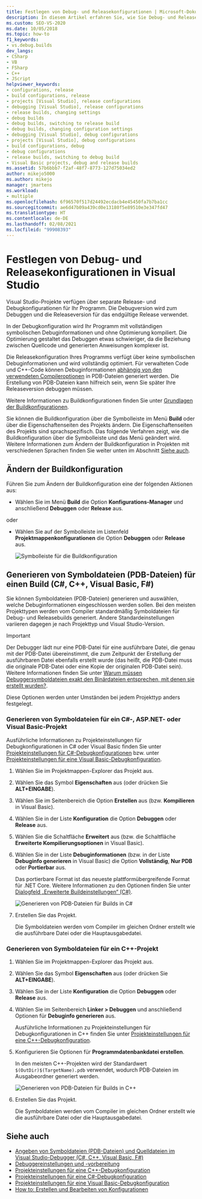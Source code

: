 ```yaml
---
title: Festlegen von Debug- und Releasekonfigurationen | Microsoft-Dokumentation
description: In diesem Artikel erfahren Sie, wie Sie Debug- und Releasekonfigurationen in Visual Studio festlegen. Die Debugversion wird zum Debuggen und die Releaseversion für das endgültige Release verwendet.
ms.custom: SEO-VS-2020
ms.date: 10/05/2018
ms.topic: how-to
f1_keywords:
- vs.debug.builds
dev_langs:
- CSharp
- VB
- FSharp
- C++
- JScript
helpviewer_keywords:
- configurations, release
- build configurations, release
- projects [Visual Studio], release configurations
- debugging [Visual Studio], release configurations
- release builds, changing settings
- debug builds
- debug builds, switching to release build
- debug builds, changing configuration settings
- debugging [Visual Studio], debug configurations
- projects [Visual Studio], debug configurations
- build configurations, debug
- debug configurations
- release builds, switching to debug build
- Visual Basic projects, debug and release builds
ms.assetid: 57b6bbb7-f2af-48f7-8773-127d75034ed2
author: mikejo5000
ms.author: mikejo
manager: jmartens
ms.workload:
- multiple
ms.openlocfilehash: 6f96570f517d24492ecdacb4e45450fa7b7ba1cc
ms.sourcegitcommit: ae6d47b09a439cd0e13180f5e89510e3e347fd47
ms.translationtype: HT
ms.contentlocale: de-DE
ms.lasthandoff: 02/08/2021
ms.locfileid: "99908393"
---
```

# <a name="set-debug-and-release-configurations-in-visual-studio"></a>Festlegen von Debug- und Releasekonfigurationen in Visual Studio

Visual Studio-Projekte verfügen über separate Release- und Debugkonfigurationen für Ihr Programm. Die Debugversion wird zum Debuggen und die Releaseversion für das endgültige Release verwendet.

In der Debugkonfiguration wird Ihr Programm mit vollständigen symbolischen Debuginformationen und ohne Optimierung kompiliert. Die Optimierung gestaltet das Debuggen etwas schwieriger, da die Beziehung zwischen Quellcode und generierten Anweisungen komplexer ist.

Die Releasekonfiguration Ihres Programms verfügt über keine symbolischen Debuginformationen und wird vollständig optimiert. Für verwalteten Code und C++-Code können Debuginformationen [abhängig von den verwendeten Compileroptionen](#BKMK_symbols_release) in PDB-Dateien generiert werden. Die Erstellung von PDB-Dateien kann hilfreich sein, wenn Sie später Ihre Releaseversion debuggen müssen.

Weitere Informationen zu Buildkonfigurationen finden Sie unter [Grundlagen der Buildkonfigurationen](../ide/understanding-build-configurations.md).

Sie können die Buildkonfiguration über die Symbolleiste im Menü **Build** oder über die Eigenschaftenseiten des Projekts ändern. Die Eigenschaftenseiten des Projekts sind sprachspezifisch. Das folgende Verfahren zeigt, wie die Buildkonfiguration über die Symbolleiste und das Menü geändert wird. Weitere Informationen zum Ändern der Buildkonfiguration in Projekten mit verschiedenen Sprachen finden Sie weiter unten im Abschnitt [Siehe auch](#see-also).

## <a name="change-the-build-configuration"></a>Ändern der Buildkonfiguration

Führen Sie zum Ändern der Buildkonfiguration eine der folgenden Aktionen aus:

* Wählen Sie im Menü **Build** die Option **Konfigurations-Manager** und anschließend **Debuggen** oder **Release** aus.

oder

* Wählen Sie auf der Symbolleiste im Listenfeld **Projektmappenkonfigurationen** die Option **Debuggen** oder **Release** aus.

  ![Symbolleiste für die Buildkonfiguration](../debugger/media/toolbarbuildconfiguration.png "ToolbarBuildConfiguration")

## <a name="generate-symbol-pdb-files-for-a-build-c-c-visual-basic-f"></a><a name="BKMK_symbols_release"></a>Generieren von Symboldateien (PDB-Dateien) für einen Build (C#, C++, Visual Basic, F#)

Sie können Symboldateien (PDB-Dateien) generieren und auswählen, welche Debuginformationen eingeschlossen werden sollen. Bei den meisten Projekttypen werden vom Compiler standardmäßig Symboldateien für Debug- und Releasebuilds generiert. Andere Standardeinstellungen variieren dagegen je nach Projekttyp und Visual Studio-Version.

> [!IMPORTANT]
> Der Debugger lädt nur eine PDB-Datei für eine ausführbare Datei, die genau mit der PDB-Datei übereinstimmt, die zum Zeitpunkt der Erstellung der ausführbaren Datei ebenfalls erstellt wurde (das heißt, die PDB-Datei muss die originale PDB-Datei oder eine Kopie der originalen PDB-Datei sein). Weitere Informationen finden Sie unter [Warum müssen Debuggersymboldateien exakt den Binärdateien entsprechen, mit denen sie erstellt wurden?](/archive/blogs/jimgries/why-does-visual-studio-require-debugger-symbol-files-to-exactly-match-the-binary-files-that-they-were-built-with).

Diese Optionen werden unter Umständen bei jedem Projekttyp anders festgelegt.

### <a name="generate-symbol-files-for-a-c-aspnet-or-visual-basic-project"></a>Generieren von Symboldateien für ein C#-, ASP.NET- oder Visual Basic-Projekt

Ausführliche Informationen zu Projekteinstellungen für Debugkonfigurationen in C# oder Visual Basic finden Sie unter [Projekteinstellungen für C#-Debugkonfigurationen](../debugger/project-settings-for-csharp-debug-configurations.md) bzw. unter [Projekteinstellungen für eine Visual Basic-Debugkonfiguration](../debugger/project-settings-for-a-visual-basic-debug-configuration.md).

1. Wählen Sie im Projektmappen-Explorer das Projekt aus.

2. Wählen Sie das Symbol **Eigenschaften** aus (oder drücken Sie **ALT+EINGABE**).

3. Wählen Sie im Seitenbereich die Option **Erstellen** aus (bzw. **Kompilieren** in Visual Basic).

4. Wählen Sie in der Liste **Konfiguration** die Option **Debuggen** oder **Release** aus.

5. Wählen Sie die Schaltfläche **Erweitert** aus (bzw. die Schaltfläche **Erweiterte Kompilierungsoptionen** in Visual Basic).

6. Wählen Sie in der Liste **Debuginformationen** (bzw. in der Liste **Debuginfo generieren** in Visual Basic) die Option **Vollständig**, **Nur PDB** oder **Portierbar** aus.

   Das portierbare Format ist das neueste plattformübergreifende Format für .NET Core. Weitere Informationen zu den Optionen finden Sie unter [Dialogfeld „Erweiterte Buildeinstellungen“ (C#)](../ide/reference/advanced-build-settings-dialog-box-csharp.md).

   ![Generieren von PDB-Dateien für Builds in C#](../debugger/media/dbg_project_properties_pdb_csharp.png "GeneratePDBsForCSharp")

7. Erstellen Sie das Projekt.

   Die Symboldateien werden vom Compiler im gleichen Ordner erstellt wie die ausführbare Datei oder die Hauptausgabedatei.

### <a name="generate-symbol-files-for-a-c-project"></a>Generieren von Symboldateien für ein C++-Projekt

1. Wählen Sie im Projektmappen-Explorer das Projekt aus.

2. Wählen Sie das Symbol **Eigenschaften** aus (oder drücken Sie **ALT+EINGABE**).

3. Wählen Sie in der Liste **Konfiguration** die Option **Debuggen** oder **Release** aus.

4. Wählen Sie im Seitenbereich **Linker > Debuggen** und anschließend Optionen für **Debuginfo generieren** aus.

   Ausführliche Informationen zu Projekteinstellungen für Debugkonfigurationen in C++ finden Sie unter [Projekteinstellungen für eine C++-Debugkonfiguration](../debugger/project-settings-for-a-cpp-debug-configuration.md).

5. Konfigurieren Sie Optionen für **Programmdatenbankdatei erstellen**.

   In den meisten C++-Projekten wird der Standardwert `$(OutDir)$(TargetName).pdb` verwendet, wodurch PDB-Dateien im Ausgabeordner generiert werden.

   ![Generieren von PDB-Dateien für Builds in C++](../debugger/media/dbg_project_properties_pdb_cplusplus.png "GeneratePDBsforCPlusPlus")

6. Erstellen Sie das Projekt.

   Die Symboldateien werden vom Compiler im gleichen Ordner erstellt wie die ausführbare Datei oder die Hauptausgabedatei.

## <a name="see-also"></a><a name="see-also"></a>Siehe auch

- [Angeben von Symboldateien (PDB-Dateien) und Quelldateien im Visual Studio-Debugger (C#, C++, Visual Basic, F#)](../debugger/specify-symbol-dot-pdb-and-source-files-in-the-visual-studio-debugger.md)<br/>
- [Debuggereinstellungen und -vorbereitung](../debugger/debugger-settings-and-preparation.md)<br/>
- [Projekteinstellungen für eine C++-Debugkonfiguration](../debugger/project-settings-for-a-cpp-debug-configuration.md)<br/>
- [Projekteinstellungen für eine C#-Debugkonfiguration](../debugger/project-settings-for-csharp-debug-configurations.md)<br/>
- [Projekteinstellungen für eine Visual Basic-Debugkonfiguration](../debugger/project-settings-for-a-visual-basic-debug-configuration.md)<br/>
- [How to: Erstellen und Bearbeiten von Konfigurationen](../ide/how-to-create-and-edit-configurations.md)